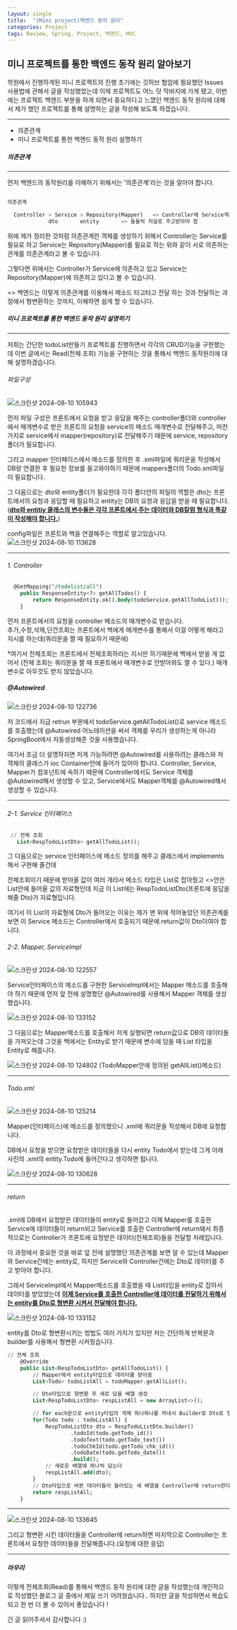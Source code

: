 ```yaml
---
layout: single
title:  "(Mini project)백엔드 동작 원리"
categories: Project
tags: Review, Spring, Project, 백엔드, MVC
---
```


미니 프로젝트를 통한 백엔드 동작 원리 알아보기
---

학원에서 진행하게된 미니 프로젝트의 진행 초기에는 깃허브 협업에 필요했던 Issues 사용법에 관해서 글을 작성했었는데 이제 프로젝트도 어느 덧 막바지에 가게 됐고, 이번에는 프로젝트 백엔드 부분을 하게 되면서 중요하다고 느꼈던 백엔드 동작 원리에 대해서 제가 했던 프로젝트를 통해 설명하는 글을 작성해 보도록 하겠습니다.

---

- 의존관계
- 미니 프로젝트를 통한 백엔드 동작 원리 설명하기



##### 의존관계
---

먼저 백엔드의 동작원리를 이해하기 위해서는 '의존관계'라는 것을 알아야 합니다.   

```sql

의존관계

  Controller > Service > Repository(Mapper)   => Controller에 Service객체를 생성하고 > Service에 Mapper객체를 생성한다.
             dto       entity       => 둘둘씩 저걸로 주고받아야 함
```

위에 제가 정리한 것처럼 의존관계란 객체를 생성하기 위해서 Controller는 Service를 필요로 하고 Service는 Repository(Mapper)를
필요로 하는 위와 같이 서로 의존하는 관계를 의존관계라고 볼 수 있습니다.   

그렇다면 위에서는 Controller가 Service에 의존하고 있고 Service는 Repository(Mapper)에 의존하고 있다고 볼 수 있습니다.

=> 백엔드는 이렇게 의존관계를 이용해서 메소드 타고타고 전달 하는 것과 전달하는 과정에서 형변환하는 것까지, 이해하면 쉽게 할 수 있습니다.


##### 미니 프로젝트를 통한 백엔드 동작 원리 설명하기
---

저희는 간단한 todoList만들기 프로젝트를 진행하면서 각각의 CRUD기능을 구현했는데 이번 글에서는 Read(전체 조회) 기능을 구현하는 것을 통해서 백엔드 동작원리에 대해 설명하겠습니다.


###### 파일구성
![스크린샷 2024-08-10 105943](https://github.com/user-attachments/assets/89b84101-909e-4a4d-be6e-2d0794d26360)

먼저 파일 구성은 프론트에서 요청을 받고 응답을 해주는 controller폴더와 controller에서 매개변수로 받은 프론트의 요청을 service의 메소드 매개변수로 전달해주고, 마찬가지로 service에서 mapper(repository)로 전달해주기 때문에 service, repository폴더가 필요합니다.   

그리고 mapper 인터페이스에서 매소드를 정의한 후 .xml파일에 쿼리문을 작성해서 DB랑 연결한 후 필요한 정보를 들고와야하기 때문에 mappers폴더의 Todo.xml파일이 필요합니다.   

그 다음으로는 dto와 entity폴더가 필요한데 각각 폴더안의 파일의 역할은 dto는 프론트에서의 요청과 응답할 때 필요하고 entity는 DB의 요청과 응답을 받을 때 필요합니다.   
(__<u>dto와 entitiy 클래스의 변수들은 각각 프론트에서 주는 데이터와 DB칼럼 형식과 똑같이 작성해야 합니다.</u>__)

config파일은 프론트와 백을 연결해주는 역할로 알고있습니다.
![스크린샷 2024-08-10 113628](https://github.com/user-attachments/assets/8882ea7f-b25e-4249-b9bd-6c7d44d81271)

---

###### 1. Controller

```sql
  @GetMapping("/todolist/all")
    public ResponseEntity<?> getAllTodos() {
        return ResponseEntity.ok().body(todoService.getAllTodoList());
    }
  ```

  먼저 프론트에서의 요청을 controller 메소드의 매개변수로 받습니다.   
   추가,수정,삭제,단건조회는 프론트에서 백에게 매개변수를 통해서 이걸 어떻게 해라고 지시를 하는데(쿼리문을 짤 때 필요하기 때문에)    

  *여기서 전체조회는 프론트에서 전체조회하라는 지시만 하기때문에 백에서 받을 게 없어서 (전체 조회는 쿼리문을 짤 때 프론트에서 매개변수로 안받아와도 짤 수 있다.) 매개변수로 아무것도 받지 않았습니다.   
  
  ##### @Autowired
  ![스크린샷 2024-08-10 122736](https://github.com/user-attachments/assets/9194c2e7-d190-46da-8c9a-d6735d3f702a)    


  저 코드에서 지금 retrun 부분에서 todoService.getAllTodoList()로 
  service 메소드를 호출했는데 @Autowired 어노테이션을 써서 객체를 우리가 생성하는게 아니라 SpringBoot에서 자동생성해준 것을 사용했습니다.   

  여기서 조금 더 설명하자면 저게 가능하려면 @Autowired를 사용하려는 클래스와 저 객체의 클래스가 ioc Container안에 들어가 있어야 합니다. Controller, Service, Mapper가 컴포넌트에 속하기 때문에 
  Controller에서도 Service 객체를  @Autowired해서 생성할 수 있고,
  Service에서도 Mapper객체를 @Autowired해서 생성할 수 있습니다.

  ---

  ###### 2-1. Service 인터페이스 

  ```sql
   // 전체 조회
     List<RespTodoListDto> getAllTodoList();
  ```

그 다음으로는 service 인터페이스에 메소드 정의를 해주고 클래스에서 implements해서 구현해 줄건데   

전체조회이기 때문에 받아올 값이 여러 개라서 메소드 타입은 List로 잡아줬고 <>안은 List안에 들어올 값의 자료형인데 지금 이 List에는 RespTodoListDto(프론트에 응답을 해줄 Dto)가 자료형입니다.

여기서 이 List의 자료형에 Dto가 들어오는 이유는 제가 맨 위에 적어놓았던 의존관계를 보면 이 Service 메소드는 Controller에서 호출되기 때문에 return값이 Dto이여야 합니다.   


###### 2-2. Mapper, ServiceImpl

![스크린샷 2024-08-10 122557](https://github.com/user-attachments/assets/222feb15-827e-42e1-a344-f067d207ec6f)

Service인터페이스의 메소드를 구현한 ServiceImpl에서는 Mapper 메소드를 호출해야 하기 때문에 먼저 앞 전에 설명했던 @Autowired를 사용해서 Mapper 객체를 생성했습니다.


![스크린샷 2024-08-10 133152](https://github.com/user-attachments/assets/3fcbe0fa-f5c4-4d25-82bb-31aeed070b66)

그 다음으로는 Mapper메소드를 호출해서 저게 실행되면 return값으로 DB의 데이터들을 가져오는데 그것을 백에서는 Entity로 받기 때문에 변수에 담을 때 List 타입을 Entity로 해줍니다.   

![스크린샷 2024-08-10 124802](https://github.com/user-attachments/assets/694c76f6-c0c4-4326-ae54-c51b17658135)
(TodoMapper안에 정의된 getAllList()메소드)   

---

###### Todo.xml

![스크린샷 2024-08-10 125214](https://github.com/user-attachments/assets/f59c2386-7d7f-493f-bb34-e7e559b9d3cb)

Mapper(인터페이스)에 메소드를 정의했으니 .xml에 쿼리문을 작성해서 DB에 요청합니다.   

DB에서 요청을 받으면 요청받은 데이터들을 다시 entity Todo에서 받는데 그게 아래 사진의 .xml의 entity.Todo에 들어간다고 생각하면 됩니다.   

![스크린샷 2024-08-10 130628](https://github.com/user-attachments/assets/52c88a27-8c6b-4450-9bfe-d009c2d49101)

---

###### return

.xml에 DB에서 요청받은 데이터들이 entity로 들어갔고 이제 Mapper를 호출한 Service에 데이터들이 return되고 Service를 호출한 Controller에 return돼서 최종적으로는 Controller가 프론트에 요청받은 데이터(전체조회)들을 전달할 차례입니다.   

이 과정에서 중요한 것을 바로 앞 전에 설명했던 의존관계를 보면 알 수 있는데 Mapper와 Service간에는 entity로, 하지만 Service와 Controller간에는 Dto로 데이터를 주고 받아야 합니다.  

그래서 ServiceImpl에서 Mapper메소드를 호출했을 때 List타입을 entity로 잡아서 데이터를 받았었는데 __<u>이제 Service를 호출한 Controller에 데이터를 전달하기 위해서는 entity를 Dto로 형변환 시켜서 전달해야 합니다.</u>__

![스크린샷 2024-08-10 133152](https://github.com/user-attachments/assets/3fcbe0fa-f5c4-4d25-82bb-31aeed070b66)


entity를 Dto로 형변환시키는 방법도 여러 가지가 있지만 저는 간단하게 반복문과 builder를 사용해서 형변환 시켜줬습니다.

```sql
// 전체 조회
    @Override
    public List<RespTodoListDto> getAllTodoList() {
        // Mapper에서 entity타입으로 데이터를 받아옴
        List<Todo> todoListAll = todoMapper.getAllList();

        // Dto타입으로 형변환 후 새로 담을 배열 생성
        List<RespTodoListDto> respListAll = new ArrayList<>();

        // for each문으로 entity타입의 객체 하나하나를 꺼내서 Builder로 Dto로 형변환 후
        for(Todo todo : todoListAll) {
            RespTodoListDto dto = RespTodoListDto.builder()
                    .todoId(todo.getTodo_id())
                    .todoText(todo.getTodo_text())
                    .todoChkId(todo.getTodo_chk_id())
                    .todoDate(todo.getTodo_date())
                    .build();
            // 새로운 배열에 하나씩 담는다
            respListAll.add(dto);
        }
        // Dto타입으로 바뀐 데이터들이 들어있는 새 배열을 Controller에 return한다.
        return respListAll;
    }

```
---

![스크린샷 2024-08-10 133645](https://github.com/user-attachments/assets/4576584f-0854-40b1-85fb-b4723e73137b)

그리고 형변환 시킨 데이터들을 Controller에 return하면 마지막으로 Controller는 프론트에서 요청한 데이터들을 전달해줍니다.(요청에 대한 응답)

---
##### 마무리

이렇게 전체조회(Read)를 통해서 백엔드 동작 원리에 대한 글을 작성했는데 개인적으로 작성했던 블로그 글 중에서 제일 쓰기 어려웠습니다.. 하지만 글을 작성하면서 복습도 되고 한 번 더 볼 수 있어서 좋았습니다 !  

긴 글 읽어주셔서 감사합니다 :)